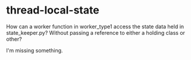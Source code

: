 # thread-local-state

How can a worker function in worker_type1 access the state data held in state_keeper.py?  Without passing a reference to either a holding class or other?

I'm missing something.
